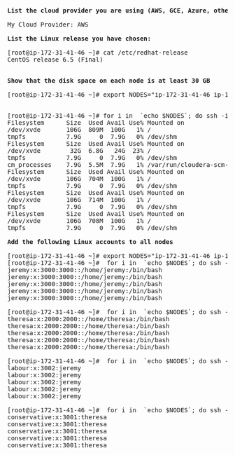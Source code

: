 <pre>

<b>List the cloud provider you are using (AWS, GCE, Azure, other)</b>

My Cloud Provider: AWS

<b>List the Linux release you have chosen:</b>

[root@ip-172-31-41-46 ~]# cat /etc/redhat-release
CentOS release 6.5 (Final)


<b>Show that the disk space on each node is at least 30 GB</b>

[root@ip-172-31-41-46 ~]# export NODES="ip-172-31-41-46 ip-172-31-36-216  ip-172-31-39-38 ip-172-31-40-250 ip-172-31-36-114"


[root@ip-172-31-41-46 ~]# for i in  `echo $NODES`; do ssh -i Cluster.pem $i df -H ; done
Filesystem      Size  Used Avail Use% Mounted on
/dev/xvde       106G  809M  100G   1% /
tmpfs           7.9G     0  7.9G   0% /dev/shm
Filesystem      Size  Used Avail Use% Mounted on
/dev/xvde        32G  6.8G   24G  23% /
tmpfs           7.9G     0  7.9G   0% /dev/shm
cm_processes    7.9G  5.5M  7.9G   1% /var/run/cloudera-scm-agent/process
Filesystem      Size  Used Avail Use% Mounted on
/dev/xvde       106G  704M  100G   1% /
tmpfs           7.9G     0  7.9G   0% /dev/shm
Filesystem      Size  Used Avail Use% Mounted on
/dev/xvde       106G  714M  100G   1% /
tmpfs           7.9G     0  7.9G   0% /dev/shm
Filesystem      Size  Used Avail Use% Mounted on
/dev/xvde       106G  708M  100G   1% /
tmpfs           7.9G     0  7.9G   0% /dev/shm

<b>Add the following Linux accounts to all nodes</b>

[root@ip-172-31-41-46 ~]# export NODES="ip-172-31-41-46 ip-172-31-36-216  ip-172-31-39-38 ip-172-31-40-250 ip-172-31-36-114"
[root@ip-172-31-41-46 ~]#  for i in  `echo $NODES`; do ssh -i Cluster.pem $i egrep "jeremy" /etc/passwd; done
jeremy:x:3000:3000::/home/jeremy:/bin/bash
jeremy:x:3000:3000::/home/jeremy:/bin/bash
jeremy:x:3000:3000::/home/jeremy:/bin/bash
jeremy:x:3000:3000::/home/jeremy:/bin/bash
jeremy:x:3000:3000::/home/jeremy:/bin/bash

[root@ip-172-31-41-46 ~]#  for i in  `echo $NODES`; do ssh -i Cluster.pem $i egrep "theresa" /etc/passwd; done
theresa:x:2000:2000::/home/theresa:/bin/bash
theresa:x:2000:2000::/home/theresa:/bin/bash
theresa:x:2000:2000::/home/theresa:/bin/bash
theresa:x:2000:2000::/home/theresa:/bin/bash
theresa:x:2000:2000::/home/theresa:/bin/bash

[root@ip-172-31-41-46 ~]#  for i in  `echo $NODES`; do ssh -i Cluster.pem $i egrep "labour" /etc/group; done
labour:x:3002:jeremy
labour:x:3002:jeremy
labour:x:3002:jeremy
labour:x:3002:jeremy
labour:x:3002:jeremy

[root@ip-172-31-41-46 ~]#  for i in  `echo $NODES`; do ssh -i Cluster.pem $i egrep "conservative" /etc/group; done
conservative:x:3001:theresa
conservative:x:3001:theresa
conservative:x:3001:theresa
conservative:x:3001:theresa
conservative:x:3001:theresa

</pre>

